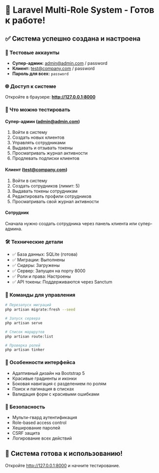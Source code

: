 # 🚀 Laravel Multi-Role System - Готов к работе!

## ✅ Система успешно создана и настроена

### 🔑 Тестовые аккаунты

-   **Супер-админ:** admin@admin.com / password
-   **Клиент:** test@company.com / password
-   **Пароль для всех:** `password`

### 🌐 Доступ к системе

Откройте в браузере: **http://127.0.0.1:8000**

### 🎯 Что можно тестировать

#### Супер-админ (admin@admin.com)

1. Войти в систему
2. Создать новых клиентов
3. Управлять сотрудниками
4. Выдавать и отзывать токены
5. Просматривать журнал активности
6. Продлевать подписки клиентов

#### Клиент (test@company.com)

1. Войти в систему
2. Создать сотрудников (лимит: 5)
3. Выдавать токены сотрудникам
4. Редактировать профили сотрудников
5. Просматривать свой журнал активности

#### Сотрудник

Сначала нужно создать сотрудника через панель клиента или супер-админа.

### 🛠️ Технические детали

-   ✅ База данных: SQLite (готова)
-   ✅ Миграции: Выполнены
-   ✅ Сидеры: Загружены
-   ✅ Сервер: Запущен на порту 8000
-   ✅ Роли и права: Настроены
-   ✅ API токены: Поддерживаются через Sanctum

### 🔧 Команды для управления

```bash
# Перезапуск миграций
php artisan migrate:fresh --seed

# Запуск сервера
php artisan serve

# Список маршрутов
php artisan route:list

# Проверка ролей
php artisan tinker
```

### 📱 Особенности интерфейса

-   Адаптивный дизайн на Bootstrap 5
-   Красивые градиенты и иконки
-   Боковая навигация с разделением по ролям
-   Поиск и пагинация в списках
-   Валидация форм с красивыми ошибками

### 🔐 Безопасность

-   Мульти-гвард аутентификация
-   Role-based access control
-   Хеширование паролей
-   CSRF защита
-   Логирование всех действий

## 🎉 Система готова к использованию!

Откройте http://127.0.0.1:8000 и начните тестирование.

